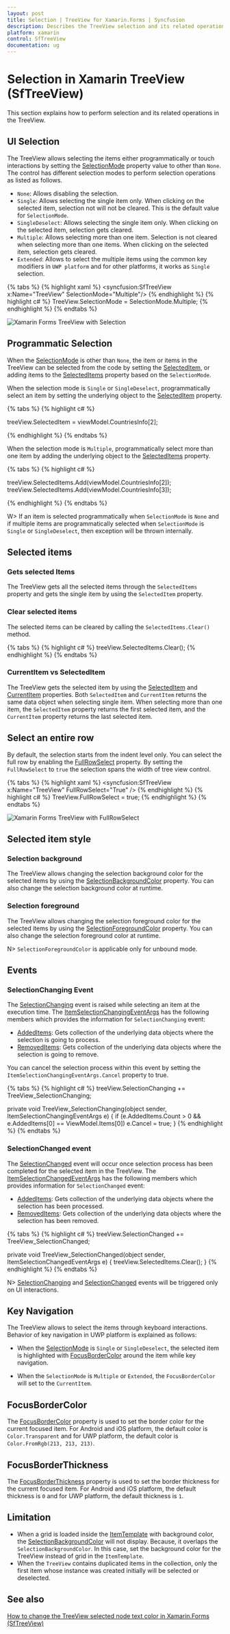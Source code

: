 ```yaml
---
layout: post
title: Selection | TreeView for Xamarin.Forms | Syncfusion
description: Describes the TreeView selection and its related operations by interacting UI or manually using methods..
platform: xamarin
control: SfTreeView
documentation: ug
---
```


# Selection in Xamarin TreeView (SfTreeView)

This section explains how to perform selection and its related operations in the TreeView.

## UI Selection
The TreeView allows selecting the items either programmatically or touch interactions by setting the [SelectionMode](https://help.syncfusion.com/cr/xamarin/Syncfusion.SfTreeView.XForms~Syncfusion.XForms.TreeView.SfTreeView~SelectionMode.html) property value to other than `None`. The control has different selection modes to perform selection operations as listed as follows.

* `None`: Allows disabling the selection.
* `Single`: Allows selecting the single item only. When clicking on the selected item, selection not will not be cleared. This is the default value for `SelectionMode`.
* `SingleDeselect`: Allows selecting the single item only. When clicking on the selected item, selection gets cleared.
* `Multiple`: Allows selecting more than one item. Selection is not cleared when selecting more than one items. When clicking on the selected item, selection gets cleared.
* `Extended`: Allows to select the multiple items using the common key modifiers in `UWP platform` and for other platforms, it works as `Single` selection.

{% tabs %}
{% highlight xaml %}
<syncfusion:SfTreeView x:Name="TreeView" SelectionMode="Multiple"/>
{% endhighlight %}
{% highlight c# %}
TreeView.SelectionMode = SelectionMode.Multiple;
{% endhighlight %}
{% endtabs %}

![Xamarin Forms TreeView with Selection](TreeView_images/TreeView_Selection.png)

## Programmatic Selection

When the [SelectionMode](https://help.syncfusion.com/cr/xamarin/Syncfusion.SfTreeView.XForms~Syncfusion.XForms.TreeView.SfTreeView~SelectionMode.html) is other than `None`, the item or items in the TreeView can be selected from the code by setting the [SelectedItem](https://help.syncfusion.com/cr/xamarin/Syncfusion.SfTreeView.XForms~Syncfusion.XForms.TreeView.SfTreeView~SelectedItem.html), or adding items to the [SelectedItems](https://help.syncfusion.com/cr/xamarin/Syncfusion.SfTreeView.XForms~Syncfusion.XForms.TreeView.SfTreeView~SelectedItems.html) property based on the `SelectionMode`.

When the selection mode is `Single` or `SingleDeselect`, programmatically select an item by setting the underlying object to the [SelectedItem](https://help.syncfusion.com/cr/xamarin/Syncfusion.SfTreeView.XForms~Syncfusion.XForms.TreeView.SfTreeView~SelectedItem.html) property.

{% tabs %}
{% highlight c# %}

treeView.SelectedItem = viewModel.CountriesInfo[2];

{% endhighlight %}
{% endtabs %}

When the selection mode is `Multiple`, programmatically select more than one item by adding the underlying object to the [SelectedItems](https://help.syncfusion.com/cr/xamarin/Syncfusion.SfTreeView.XForms~Syncfusion.XForms.TreeView.SfTreeView~SelectedItems.html) property.

{% tabs %}
{% highlight c# %}

treeView.SelectedItems.Add(viewModel.CountriesInfo[2]);
treeView.SelectedItems.Add(viewModel.CountriesInfo[3]);

{% endhighlight %}
{% endtabs %}

W> If an item is selected programmatically when `SelectionMode` is `None` and if multiple items are programmatically selected when `SelectionMode` is `Single` or `SingleDeselect`, then exception will be thrown internally.

## Selected items 

### Gets selected Items
The TreeView gets all the selected items through the `SelectedItems` property and gets the single item by using the `SelectedItem` property.

### Clear selected items
The selected items can be cleared by calling the `SelectedItems.Clear()` method.

{% tabs %}
{% highlight c# %}
treeView.SelectedItems.Clear();
{% endhighlight %}
{% endtabs %}
 
### CurrentItem vs SelectedItem

The TreeView gets the selected item by using the [SelectedItem](https://help.syncfusion.com/cr/xamarin/Syncfusion.SfTreeView.XForms~Syncfusion.XForms.TreeView.SfTreeView~SelectedItem.html) and [CurrentItem](https://help.syncfusion.com/cr/xamarin/Syncfusion.SfTreeView.XForms~Syncfusion.XForms.TreeView.SfTreeView~CurrentItem.html) properties. Both `SelectedItem` and `CurrentItem` returns the same data object when selecting single item. When selecting more than one item, the `SelectedItem` property returns the first selected item, and the `CurrentItem` property returns the last selected item.

## Select an entire row

By default, the selection starts from the indent level only. You can select the full row by enabling the [FullRowSelect](https://help.syncfusion.com/cr/cref_files/xamarin/Syncfusion.SfTreeView.XForms~Syncfusion.XForms.TreeView.SfTreeView~FullRowSelect.html) property. By setting the `FullRowSelect` to `true` the selection spans the width of tree view control.

{% tabs %}
{% highlight xaml %}
<syncfusion:SfTreeView x:Name="TreeView" FullRowSelect="True" />
{% endhighlight %}
{% highlight c# %}
TreeView.FullRowSelect = true;
{% endhighlight %}
{% endtabs %}

![Xamarin Forms TreeView with FullRowSelect](TreeView_images/Treeview-Fullrowselect.png)

## Selected item style

### Selection background

The TreeView allows changing the selection background color for the selected items by using the [SelectionBackgroundColor](https://help.syncfusion.com/cr/cref_files/xamarin/Syncfusion.SfTreeView.XForms~Syncfusion.XForms.TreeView.SfTreeView~SelectionBackgroundColor.html) property. You can also change the selection background color at runtime.

### Selection foreground

The TreeView allows changing the selection foreground color for the selected items by using the [SelectionForegroundColor](https://help.syncfusion.com/cr/cref_files/xamarin/Syncfusion.SfTreeView.XForms~Syncfusion.XForms.TreeView.SfTreeView~SelectionForegroundColor.html) property. You can also change the selection foreground color at runtime.

N> `SelectionForegroundColor` is applicable only for unbound mode.

## Events

### SelectionChanging Event

The [SelectionChanging](https://help.syncfusion.com/cr/cref_files/xamarin/Syncfusion.SfTreeView.XForms~Syncfusion.XForms.TreeView.SfTreeView~SelectionChanging_EV.html) event is raised while selecting an item at the execution time. The [ItemSelectionChangingEventArgs](https://help.syncfusion.com/cr/cref_files/xamarin/Syncfusion.SfTreeView.XForms~Syncfusion.XForms.TreeView.ItemSelectionChangingEventArgs.html) has the following members which provides the information for `SelectionChanging` event:

* [AddedItems](https://help.syncfusion.com/cr/cref_files/xamarin/Syncfusion.SfTreeView.XForms~Syncfusion.XForms.TreeView.ItemSelectionChangingEventArgs~AddedItems.html): Gets collection of the underlying data objects where the selection is going to process.
* [RemovedItems](https://help.syncfusion.com/cr/cref_files/xamarin/Syncfusion.SfTreeView.XForms~Syncfusion.XForms.TreeView.ItemSelectionChangingEventArgs~RemovedItems.html): Gets collection of the underlying data objects where the selection is going to remove.

You can cancel the selection process within this event by setting the `ItemSelectionChangingEventArgs.Cancel` property to true.

{% tabs %}
{% highlight c# %}
treeView.SelectionChanging += TreeView_SelectionChanging;  

private void TreeView_SelectionChanging(object sender, ItemSelectionChangingEventArgs e)
{
   if (e.AddedItems.Count > 0 && e.AddedItems[0] == ViewModel.Items[0])
       e.Cancel = true;
}
{% endhighlight %}
{% endtabs %}

### SelectionChanged event

The [SelectionChanged](https://help.syncfusion.com/cr/cref_files/xamarin/Syncfusion.SfTreeView.XForms~Syncfusion.XForms.TreeView.SfTreeView~SelectionChanged_EV.html) event will occur once selection process has been completed for the selected item in the TreeView. The [ItemSelectionChangedEventArgs](https://help.syncfusion.com/cr/cref_files/xamarin/Syncfusion.SfTreeView.XForms~Syncfusion.XForms.TreeView.ItemSelectionChangedEventArgs.html) has the following members which provides information for `SelectionChanged` event:

* [AddedItems](https://help.syncfusion.com/cr/cref_files/xamarin/Syncfusion.SfTreeView.XForms~Syncfusion.XForms.TreeView.ItemSelectionChangedEventArgs~AddedItems.html): Gets collection of the underlying data objects where the selection has been processed.
* [RemovedItems](https://help.syncfusion.com/cr/cref_files/xamarin/Syncfusion.SfTreeView.XForms~Syncfusion.XForms.TreeView.ItemSelectionChangedEventArgs~RemovedItems.html): Gets collection of the underlying data objects where the selection has been removed.

{% tabs %}
{% highlight c# %}
treeView.SelectionChanged += TreeView_SelectionChanged;  

private void TreeView_SelectionChanged(object sender, ItemSelectionChangedEventArgs e)
{
   treeView.SelectedItems.Clear();
}
{% endhighlight %}
{% endtabs %}

N> [SelectionChanging](https://help.syncfusion.com/cr/cref_files/xamarin/Syncfusion.SfTreeView.XForms~Syncfusion.XForms.TreeView.SfTreeView~SelectionChanging_EV.html) and [SelectionChanged](https://help.syncfusion.com/cr/cref_files/xamarin/Syncfusion.SfTreeView.XForms~Syncfusion.XForms.TreeView.SfTreeView~SelectionChanged_EV.html) events will be triggered only on UI interactions.

## Key Navigation

The TreeView allows to select the items through keyboard interactions. Behavior of key navigation in UWP platform is explained as follows:

* When the [SelectionMode](https://help.syncfusion.com/cr/xamarin/Syncfusion.SfTreeView.XForms~Syncfusion.XForms.TreeView.SfTreeView~SelectionMode.html) is `Single` or `SingleDeselect`, the selected item is highlighted with [FocusBorderColor](https://help.syncfusion.com/cr/cref_files/xamarin/Syncfusion.SfTreeView.XForms~Syncfusion.XForms.TreeView.SfTreeView~FocusBorderColor.html) around the item while key navigation.

* When the `SelectionMode` is `Multiple` or `Extended`, the `FocusBorderColor` will set to the `CurrentItem`.

## FocusBorderColor

The [FocusBorderColor](https://help.syncfusion.com/cr/cref_files/xamarin/Syncfusion.SfTreeView.XForms~Syncfusion.XForms.TreeView.SfTreeView~FocusBorderColor.html) property is used to set the border color for the current focused item. For Android and iOS platform, the default color is `Color.Transparent` and for UWP platform, the default color is `Color.FromRgb(213, 213, 213)`.

## FocusBorderThickness
The [FocusBorderThickness](https://help.syncfusion.com/cr/cref_files/xamarin/Syncfusion.SfTreeView.XForms~Syncfusion.XForms.TreeView.SfTreeView~FocusBorderThickness.html) property is used to set the border thickness for the current focused item. For Android and iOS platform, the default thickness is `0` and for UWP platform, the default thickness is `1`.

## Limitation

* When a grid is loaded inside the [ItemTemplate](https://help.syncfusion.com/cr/xamarin/Syncfusion.SfTreeView.XForms~Syncfusion.XForms.TreeView.SfTreeView~ItemTemplate.html) with background color, the [SelectionBackgroundColor](https://help.syncfusion.com/cr/cref_files/xamarin/Syncfusion.SfTreeView.XForms~Syncfusion.XForms.TreeView.SfTreeView~SelectionBackgroundColor.html) will not display. Because, it overlaps the `SelectionBackgroundColor`. In this case, set the background color for the TreeView instead of grid in the  `ItemTemplate`.
* When the `TreeView` contains duplicated items in the collection, only the first item whose instance was created initially will be selected or deselected.

## See also

[How to change the TreeView selected node text color in Xamarin.Forms (SfTreeView)](https://www.syncfusion.com/kb/11362)